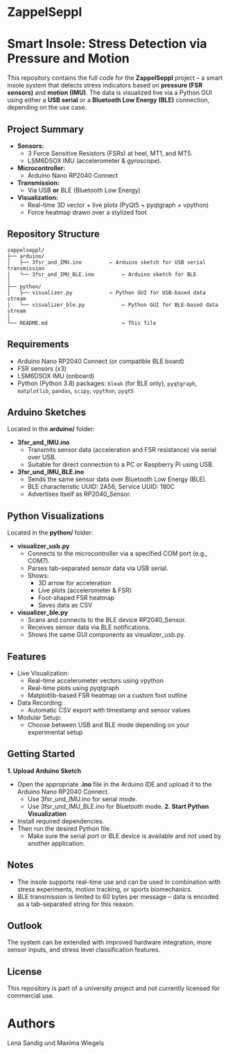 # ZappelSeppl
# Smart Insole: Stress Detection via Pressure and Motion
This repository contains the full code for the **ZappelSeppl** project – a smart insole system that detects stress indicators based on **pressure (FSR sensors)** and **motion (IMU)**. The data is visualized live via a Python GUI using either a **USB serial** or a **Bluetooth Low Energy (BLE)** connection, depending on the use case.

## Project Summary

- **Sensors:**  
  - 3 Force Sensitive Resistors (FSRs) at heel, MT1, and MT5.
  - LSM6DSOX IMU (accelerometer & gyroscope).
- **Microcontroller:**  
  - Arduino Nano RP2040 Connect
- **Transmission:**  
  - Via USB **or** BLE (Bluetooth Low Energy)
- **Visualization:**  
  - Real-time 3D vector + live plots (PyQt5 + pyqtgraph + vpython)
  - Force heatmap drawn over a stylized foot

## Repository Structure
```
zappelseppl/
├── arduino/
│   ├── 3fsr_and_IMU.ino         ← Arduino sketch for USB serial transmission
│   └── 3fsr_and_IMU_BLE.ino         ← Arduino sketch for BLE 
│
├── python/
│   ├── visualizer.py            ← Python GUI for USB-based data stream
│   └── visualizer_ble.py            ← Python GUI for BLE-based data stream
│
└── README.md                        ← This file
```

## Requirements

- Arduino Nano RP2040 Connect (or compatible BLE board)
- FSR sensors (x3)
- LSM6DSOX IMU (onboard)
- Python (Python 3.8) packages: `bleak` (for BLE only), `pyqtgraph`, `matplotlib`, `pandas`, `scipy`, `vpython`, `pyqt5`

## Arduino Sketches
Located in the **arduino/** folder:
- **3fsr_and_IMU.ino**
  - Transmits sensor data (acceleration and FSR resistance) via serial over USB.
  - Suitable for direct connection to a PC or Raspberry Pi using USB.
- **3fsr_und_IMU_BLE.ino**
  - Sends the same sensor data over Bluetooth Low Energy (BLE).
  - BLE characteristic UUID: 2A56, Service UUID: 180C
  - Advertises itself as RP2040_Sensor.

## Python Visualizations
Located in the **python/** folder:
- **visualizer_usb.py**
  - Connects to the microcontroller via a specified COM port (e.g., COM7).
  - Parses tab-separated sensor data via USB serial.
  - Shows:
      - 3D arrow for acceleration
      - Live plots (accelerometer & FSR)
      - Foot-shaped FSR heatmap
      - Saves data as CSV
- **visualizer_ble.py**
  - Scans and connects to the BLE device RP2040_Sensor.
  - Receives sensor data via BLE notifications.
  - Shows the same GUI components as visualizer_usb.py.

## Features
- Live Visualization:
  - Real-time accelerometer vectors using vpython
  - Real-time plots using pyqtgraph
  - Matplotlib-based FSR heatmap on a custom foot outline
- Data Recording:
  - Automatic CSV export with timestamp and sensor values
- Modular Setup:
  - Choose between USB and BLE mode depending on your experimental setup

## Getting Started

**1. Upload Arduino Sketch**
- Open the appropriate **.ino** file in the Arduino IDE and upload it to the Arduino Nano RP2040 Connect.
  - Use 3fsr_und_IMU.ino for serial mode.
  - Use 3fsr_und_IMU_BLE.ino for Bluetooth mode.
**2. Start Python Visualization**
- Install required dependencies.
- Then run the desired Python file.
  - Make sure the serial port or BLE device is available and not used by another application.

## Notes

- The insole supports real-time use and can be used in combination with stress experiments, motion tracking, or sports biomechanics.
- BLE transmission is limited to 60 bytes per message – data is encoded as a tab-separated string for this reason.

## Outlook

The system can be extended with improved hardware integration, more sensor inputs, and stress level classification features.

## License

This repository is part of a university project and not currently licensed for commercial use.

# Authors

Lena Sandig und Maxima Wiegels
